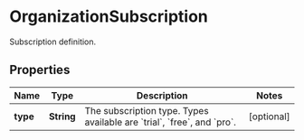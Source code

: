 

# OrganizationSubscription

Subscription definition.

## Properties

Name | Type | Description | Notes
------------ | ------------- | ------------- | -------------
**type** | **String** | The subscription type. Types available are &#x60;trial&#x60;, &#x60;free&#x60;, and &#x60;pro&#x60;. |  [optional]



